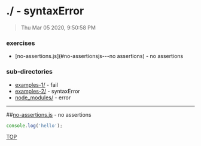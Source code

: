 # ./ - syntaxError

> Thu Mar 05 2020, 9:50:58 PM


### exercises

* [no-assertions.js](#no-assertionsjs---no assertions) - no assertions

### sub-directories

* [examples-1/](./examples-1/REVIEW.md) - fail
* [examples-2/](./examples-2/REVIEW.md) - syntaxError
* [node_modules/](./node_modules/REVIEW.md) - error

---

##[no-assertions.js](./no-assertions.js) - no assertions

```js
console.log('hello');

```

[TOP](#readme)

